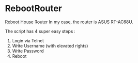 # RebootRouter
Reboot House Router
In my case, the router is ASUS RT-AC68U.

The script has 4 super easy steps : 
1) Login via Telnet
2) Write Username (with elevated rights)
3) Write Password
4) Reboot

